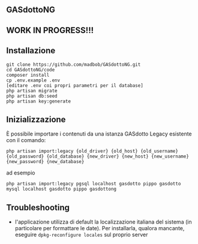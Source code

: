 ## GASdottoNG

## WORK IN PROGRESS!!!

## Installazione

```
git clone https://github.com/madbob/GASdottoNG.git
cd GASdottoNG/code
composer install
cp .env.example .env
[editare .env coi propri parametri per il database]
php artisan migrate
php artisan db:seed
php artisan key:generate
```

## Inizializzazione

È possibile importare i contenuti da una istanza GASdotto Legacy esistente con il comando:

```
php artisan import:legacy {old_driver} {old_host} {old_username} {old_password} {old_database} {new_driver} {new_host} {new_username} {new_password} {new_database}
```

ad esempio

```
php artisan import:legacy pgsql localhost gasdotto pippo gasdotto mysql localhost gasdotto pippo gasdottong
```

## Troubleshooting

 * l'applicazione utilizza di default la localizzazione italiana del sistema (in particolare per formattare le date). Per installarla, qualora mancante, eseguire `dpkg-reconfigure locales` sul proprio server
